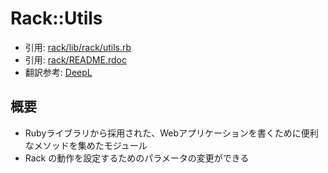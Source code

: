 # Rack::Utils
- 引用: [rack/lib/rack/utils.rb](https://github.com/rack/rack/blob/master/lib/rack/utils.rb)
- 引用: [rack/README.rdoc](https://github.com/rack/rack/blob/master/README.rdoc)
- 翻訳参考: [DeepL](https://www.deepl.com/translator)

## 概要
- Rubyライブラリから採用された、Webアプリケーションを書くために便利なメソッドを集めたモジュール
- Rack の動作を設定するためのパラメータの変更ができる
